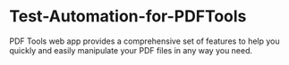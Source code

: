 # Test-Automation-for-PDFTools

PDF Tools web app provides a comprehensive set of features to help you quickly and easily manipulate your PDF files in any way you need.
